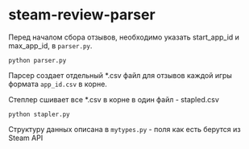 # steam-review-parser

Перед началом сбора отзывов, необходимо указать start_app_id и max_app_id, в `parser.py`.
```shell
python parser.py
```

Парсер создает отдельный *.csv файл для отзывов каждой игры формата `app_id.csv` в корне.

Степлер сшивает все *.csv в корне в один файл - stapled.csv
```shell
python stapler.py
```

Структуру данных описана в `mytypes.py` - поля как есть берутся из Steam API